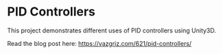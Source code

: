 # PID Controllers

This project demonstrates different uses of PID controllers using Unity3D.

Read the blog post here: https://vazgriz.com/621/pid-controllers/